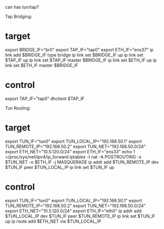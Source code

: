 can has tun/tap?


Tap Bridging:

# target
export BRIDGE_IF="br0"
export TAP_IF="tap0"
export ETH_IF="ens37"
ip link add $BRIDGE_IF type bridge
ip link set $BRIDGE_IF up
ip link set $TAP_IF up
ip link set $TAP_IF master $BRIDGE_IF
ip link set $ETH_IF up
ip link set $ETH_IF master $BRIDGE_IF

# control
export TAP_IF="tap0"
dhclient $TAP_IF



Tun Routing:

# target
export TUN_IF="tun0"
export TUN_LOCAL_IP="192.168.50.1"
export TUN_REMOTE_IP="192.168.50.2"
export TUN_NET="192.168.50.0/24"
export ETH_NET="10.5.120.0/24"
export ETH_IF="ens33"
echo 1 >/proc/sys/net/ipv4/ip_forward
iptables -t nat -A POSTROUTING -s $TUN_NET -o $ETH_IF -j MASQUERADE
ip addr add $TUN_REMOTE_IP dev $TUN_IF peer $TUN_LOCAL_IP
ip link set $TUN_IF up

# control
export TUN_IF="tun0"
export TUN_LOCAL_IP="192.168.50.1"
export TUN_REMOTE_IP="192.168.50.2"
export TUN_NET="192.168.50.0/24"
export ETH_NET="10.5.120.0/24"
export ETH_IF="eth0"
ip addr add $TUN_LOCAL_IP dev $TUN_IF peer $TUN_REMOTE_IP
ip link set $TUN_IF up
ip route add $ETH_NET via $TUN_LOCAL_IP

